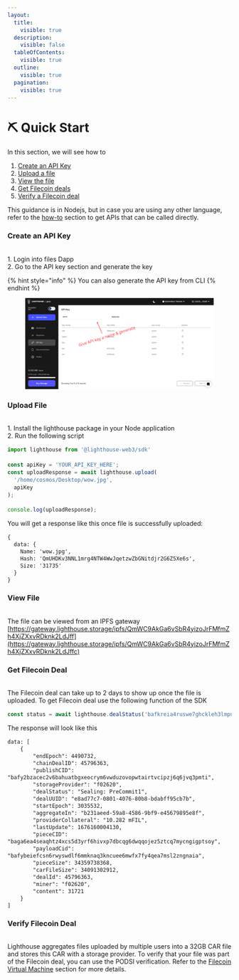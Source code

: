 ```yaml
---
layout:
  title:
    visible: true
  description:
    visible: false
  tableOfContents:
    visible: true
  outline:
    visible: true
  pagination:
    visible: true
---
```


# ⛏ Quick Start

In this section, we will see how to

1. [Create an API Key](quick-start.md#create-an-api-key)
2. [Upload a file](quick-start.md#upload-a-file)
3. [View the file](quick-start.md#view-file)
4. [Get Filecoin deals](quick-start.md#get-filecoin-deal)
5. [Verify a Filecoin deal](quick-start.md#verify-filecoin-deal)

This guidance is in Nodejs, but in case you are using any other language, refer to the [how-to](broken-reference) section to get APIs that can be called directly.

### Create an API Key

\
1\. Login into files Dapp\
2\. Go to the API key section and generate the key

{% hint style="info" %}
You can also generate the API key from CLI
{% endhint %}

<figure><img src=".gitbook/assets/api key.png" alt=""><figcaption></figcaption></figure>

### Upload File

\
1\. Install the lighthouse package in your Node application\
2\. Run the following script

```javascript
import lighthouse from '@lighthouse-web3/sdk'

const apiKey = 'YOUR_API_KEY_HERE';
const uploadResponse = await lighthouse.upload(
  '/home/cosmos/Desktop/wow.jpg', 
  apiKey
);

console.log(uploadResponse);
```

You will get a response like this once file is successfully uploaded:

```
{
  data: {
    Name: 'wow.jpg',
    Hash: 'QmUHDKv3NNL1mrg4NTW4WwJqetzwZbGNitdjr2G6Z5Xe6s',
    Size: '31735'
  }
}
```

### View File

\
The file can be viewed from an IPFS gateway\
[https://gateway.lighthouse.storage/ipfs/QmWC9AkGa6vSbR4yizoJrFMfmZh4XjZXxvRDknk2LdJff](https://gateway.lighthouse.storage/ipfs/QmWC9AkGa6vSbR4yizoJrFMfmZh4XjZXxvRDknk2LdJffc)

### Get Filecoin Deal

\
The Filecoin deal can take up to 2 days to show up once the file is uploaded. To get Filecoin deal use the following function of the SDK

```javascript
const status = await lighthouse.dealStatus('bafkreia4ruswe7ghckleh3lmpujo5asrnd7hrtu5r23zjk2robpcoend34')
```

The response will look like this

```
data: [
    {
        "endEpoch": 4490732,
        "chainDealID": 45796363,
        "publishCID": "bafy2bzacec2v6bahuatbgxeocrym6vwduzovopwtairtvcipzj6q6jvq3pmti",
        "storageProvider": "f02620",
        "dealStatus": "Sealing: PreCommit1",
        "dealUUID": "e8ad77c7-0801-4076-80b8-bdabff95cb7b",
        "startEpoch": 3035532,
        "aggregateIn": "b231aeed-59a8-4586-9bf9-e45679895e8f",
        "providerCollateral": "10.282 mFIL",
        "lastUpdate": 1676160004130,
        "pieceCID": "baga6ea4seaqhtz4xcs5d3yrf6hivxp7dbcqg6dwqqojez5ztcq7mycngigptsoy",
        "payloadCid": "bafybeiefcsn6rwyswdlf6mmknaq3kncuee6mwfx7fy4qea7msl2zngnaia",
        "pieceSize": 34359738368,
        "carFileSize": 34091302912,
        "dealId": 45796363,
        "miner": "f02620",
        "content": 31721
    }
]
```

### Verify Filecoin Deal

\
Lighthouse aggregates files uploaded by multiple users into a 32GB CAR file and stores this CAR with a storage provider. To verify that your file was part of the Filecoin deal, you can use the PODSI verification. Refer to the [Filecoin Virtual Machine](filecoin-virtual-machine/appendix/podsi.md) section for more details.
